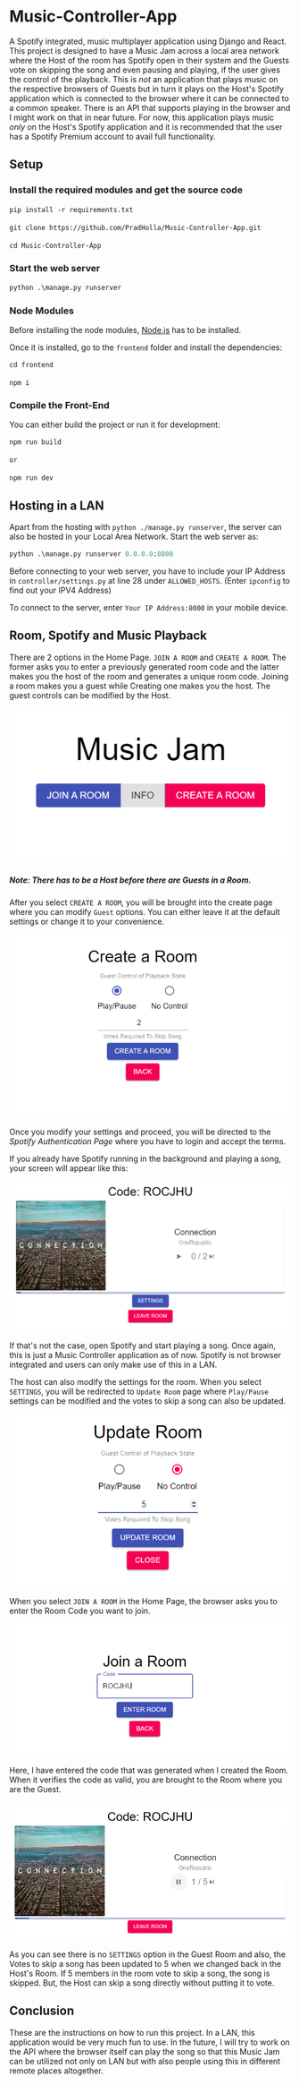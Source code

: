 # Music-Controller-App
A Spotify integrated, music multiplayer application using Django and React. This project is designed to have a Music Jam across a local area network where the Host of the room has Spotify open in their system and the Guests vote on skipping the song and even pausing and playing, if the user gives the control of the playback. This is *not* an application that plays music on the respective browsers of Guests but in turn it plays on the Host's Spotify application which is connected to the browser where it can be connected to a common speaker. There is an API that supports playing in the browser and I might work on that in near future. For now, this application plays music *only* on the Host's Spotify application and it is recommended that the user has a Spotify Premium account to avail full functionality.

## Setup

### Install the required modules and get the source code

```
pip install -r requirements.txt

git clone https://github.com/PradHolla/Music-Controller-App.git

cd Music-Controller-App
```

### Start the web server
```python
python .\manage.py runserver
```

### Node Modules
Before installing the node modules, [Node.js](https://nodejs.org/en/) has to be installed.

Once it is installed, go to the `frontend` folder and install the dependencies:
```
cd frontend

npm i
```

### Compile the Front-End
You can either build the project or run it for development:
```
npm run build

or

npm run dev
```

## Hosting in a LAN
Apart from the hosting with `python ./manage.py runserver`, the server can also be hosted in your Local Area Network. 
Start the web server as:
```python
python .\manage.py runserver 0.0.0.0:8000
```
Before connecting to your web server, you have to include your IP Address in `controller/settings.py` at line 28 under `ALLOWED_HOSTS`. (Enter `ipconfig` to find out your IPV4 Address)

To connect to the server, enter `Your IP Address:8000` in your mobile device.

## Room, Spotify and Music Playback
There are 2 options in the Home Page. `JOIN A ROOM` and `CREATE A ROOM`. The former asks you to enter a previously generated room code and the latter makes you the host of the room and generates a unique room code. Joining a room makes you a guest while Creating one makes you the host. The guest controls can be modified by the Host.

<p align="center">
<img src="pictures/home.png">
</p>

##### Note: There has to be a Host before there are Guests in a Room. 

After you select `CREATE A ROOM`, you will be brought into the create page where you can modify `Guest` options. You can either leave it at the default settings or change it to your convenience.

<p align="center">
<img src="pictures/create_room.png">
</p>

Once you modify your settings and proceed, you will be directed to the *Spotify Authentication Page* where you have to login and accept the terms.

If you already have Spotify running in the background and playing a song, your screen will appear like this:

<p align="center">
<img src="pictures/room.png">
</p>

If that's not the case, open Spotify and start playing a song. Once again, this is just a Music Controller application as of now. Spotify is not browser integrated and users can only make use of this in a LAN.

The host can also modify the settings for the room. When you select `SETTINGS`, you will be redirected to `Update Room` page where `Play/Pause` settings can be modified and the votes to skip a song can also be updated.

<p align="center">
<img src="pictures/update_room.png">
</p>

When you select `JOIN A ROOM` in the Home Page, the browser asks you to enter the Room Code you want to join.

<p align="center">
<img src="pictures/join_room.png">
</p>

Here, I have entered the code that was generated when I created the Room. When it verifies the code as valid, you are brought to the Room where you are the Guest.

<p align="center">
<img src="pictures/joined_room.png">
</p>

As you can see there is no `SETTINGS` option in the Guest Room and also, the Votes to skip a song has been updated to 5 when we changed back in the Host's Room. If 5 members in the room vote to skip a song, the song is skipped. But, the Host can skip a song directly without putting it to vote.

## Conclusion
These are the instructions on how to run this project. In a LAN, this application would be very much fun to use. In the future, I will try to work on the API where the browser itself can play the song so that this Music Jam can be utilized not only on LAN but with also people using this in different remote places altogether.
